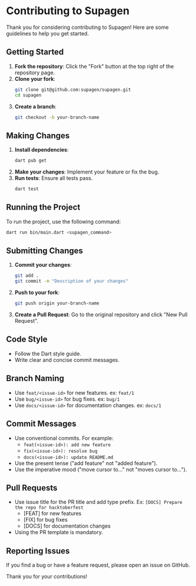 # Contributing to Supagen
Thank you for considering contributing to Supagen! Here are some guidelines to help you get started.

## Getting Started

1. **Fork the repository**: Click the "Fork" button at the top right of the repository page.
2. **Clone your fork**: 
    ```sh
    git clone git@github.com:supagen/supagen.git
    cd supagen
    ```
3. **Create a branch**: 
    ```sh
    git checkout -b your-branch-name
    ```

## Making Changes

1. **Install dependencies**: 
    ```sh
    dart pub get
    ```
2. **Make your changes**: Implement your feature or fix the bug.
3. **Run tests**: Ensure all tests pass.
    ```sh
    dart test
    ```

## Running the Project

To run the project, use the following command:
```sh
dart run bin/main.dart <supagen_command>
```

## Submitting Changes

1. **Commit your changes**: 
    ```sh
    git add .
    git commit -m "Description of your changes"
    ```
2. **Push to your fork**: 
    ```sh
    git push origin your-branch-name
    ```
3. **Create a Pull Request**: Go to the original repository and click "New Pull Request".

## Code Style

- Follow the Dart style guide.
- Write clear and concise commit messages.

## Branch Naming

- Use `feat/<issue-id>` for new features. ex: `feat/1`
- Use `bug/<issue-id>` for bug fixes. ex: `bug/1`
- Use `docs/<issue-id>` for documentation changes. ex: `docs/1`

## Commit Messages

- Use conventional commits. For example:
    - `feat(<issue-id>): add new feature`
    - `fix(<issue-id>): resolve bug`
    - `docs(<issue-id>): update README.md`
- Use the present tense ("add feature" not "added feature").
- Use the imperative mood ("move cursor to..." not "moves cursor to...").

## Pull Requests

- Use issue title for the PR title and add type prefix. Ex: `[DOCS] Prepare the repo for hacktoberfest`
    - [FEAT] for new features
    - [FIX] for bug fixes
    - [DOCS] for documentation changes
- Using the PR template is mandatory.

## Reporting Issues

If you find a bug or have a feature request, please open an issue on GitHub.

Thank you for your contributions!
